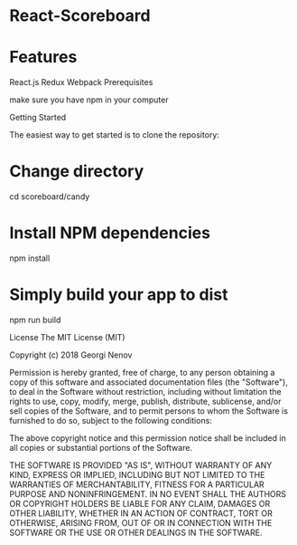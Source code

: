 
# React-Scoreboard

# Features
React.js
Redux
Webpack
Prerequisites

make sure you have npm in your computer

Getting Started

The easiest way to get started is to clone the repository:

# Change directory
cd scoreboard/candy

# Install NPM dependencies
npm install

# Simply build your app to dist
npm run build



License
The MIT License (MIT)

Copyright (c) 2018 Georgi Nenov

Permission is hereby granted, free of charge, to any person obtaining a copy of this software and associated documentation files (the "Software"), to deal in the Software without restriction, including without limitation the rights to use, copy, modify, merge, publish, distribute, sublicense, and/or sell copies of the Software, and to permit persons to whom the Software is furnished to do so, subject to the following conditions:

The above copyright notice and this permission notice shall be included in all copies or substantial portions of the Software.

THE SOFTWARE IS PROVIDED "AS IS", WITHOUT WARRANTY OF ANY KIND, EXPRESS OR IMPLIED, INCLUDING BUT NOT LIMITED TO THE WARRANTIES OF MERCHANTABILITY, FITNESS FOR A PARTICULAR PURPOSE AND NONINFRINGEMENT. IN NO EVENT SHALL THE AUTHORS OR COPYRIGHT HOLDERS BE LIABLE FOR ANY CLAIM, DAMAGES OR OTHER LIABILITY, WHETHER IN AN ACTION OF CONTRACT, TORT OR OTHERWISE, ARISING FROM, OUT OF OR IN CONNECTION WITH THE SOFTWARE OR THE USE OR OTHER DEALINGS IN THE SOFTWARE.







